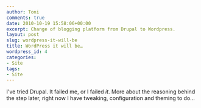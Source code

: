 ```yaml
---
author: Toni
comments: true
date: 2010-10-19 15:58:06+00:00
excerpt: Change of blogging platform from Drupal to Wordpress.
layout: post
slug: wordpress-it-will-be
title: WordPress it will be…
wordpress_id: 4
categories:
- Site
tags:
- Site
---
```


I've tried Drupal. It failed me, or I failed _it_. More about the reasoning behind the step later, right now I have tweaking, configuration and theming to do...
